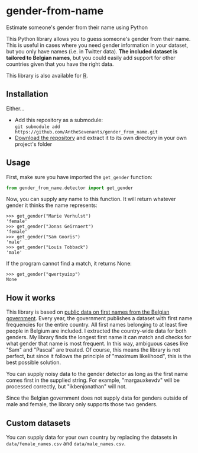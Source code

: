 # gender-from-name
Estimate someone's gender from their name using Python

This Python library allows you to guess someone's gender from their name. This is useful in cases where you need gender information in your dataset, but you only have names (i.e. in Twitter data). **The included dataset is tailored to Belgian names**, but you could easily add support for other countries given that you have the right data.

This library is also available for [R](https://github.com/AntheSevenants/gender-from-name-r).

## Installation

Either...

- Add this repository as a submodule:  
 `git submodule add https://github.com/AntheSevenants/gender_from_name.git`
- [Download the repository](https://github.com/AntheSevenants/gender_from_name/archive/refs/heads/main.zip) and extract it to its own directory in your own project's folder

## Usage

First, make sure you have imported the `get_gender` function:
```python
from gender_from_name.detector import get_gender
```

Now, you can supply any name to this function. It will return whatever gender it thinks the name represents:

```
>>> get_gender("Marie Verhulst")
'female'
>>> get_gender("Jonas Geirnaert")
'female'
>>> get_gender("Sam Gooris")
'male'
>>> get_gender("Louis Tobback")
'male'
```

If the program cannot find a match, it returns None:

```
>>> get_gender("qwertyuiop")
None
```

## How it works

This library is based on [public data on first names from the Belgian government](https://statbel.fgov.be/nl/themas/bevolking/namen-en-voornamen/voornamen-van-vrouwen-en-mannen#figures). Every year, the government publishes a dataset with first name frequencies for the entire country. All first names belonging to at least five people in Belgium are included. I extracted the country-wide data for both genders. My library finds the longest first name it can match and checks for what gender that name is most frequent. In this way, ambiguous cases like "Sam" and "Pascal" are treated. Of course, this means the library is not perfect, but since it follows the principle of "maximum likelihood", this is the best possible solution.

You can supply noisy data to the gender detector as long as the first name comes first in the supplied string. For example, "margauxkevdv" will be processed correctly, but "ikbenjonathan" will not.

Since the Belgian government does not supply data for genders outside of male and female, the library only supports those two genders.

## Custom datasets

You can supply data for your own country by replacing the datasets in `data/female_names.csv` and `data/male_names.csv`.
